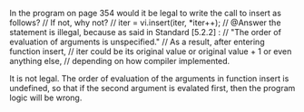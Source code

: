 
In the program on page 354 would it be legal to write the call to insert as follows?
//          If not, why not?
//          iter = vi.insert(iter, *iter++);
//  @Answer the statement is illegal, because as said in Standard [5.2.2] :
//          "The order of evaluation of arguments is unspecified."
//          As a result, after entering function insert,
//          iter could be its original value or original value + 1 or even anything else,
//          depending on how compiler implemented.



It is not legal. The order of evaluation of the arguments in function insert is undefined, so that if the second argument is evalated first, then the program logic will be wrong.





